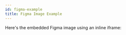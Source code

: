 ```yaml
---
id: figma-example
title: Figma Image Example
---
```


Here's the embedded Figma image using an inline iframe:

<FigmaImage
  fileToken="4vMAPIHT9iqOuhqF4N97kp"
  apiToken="figd_5SNF0sJ1fM3ZywxG0Tb6jjESus7-NF2_Q3rMDAJq"
/>


